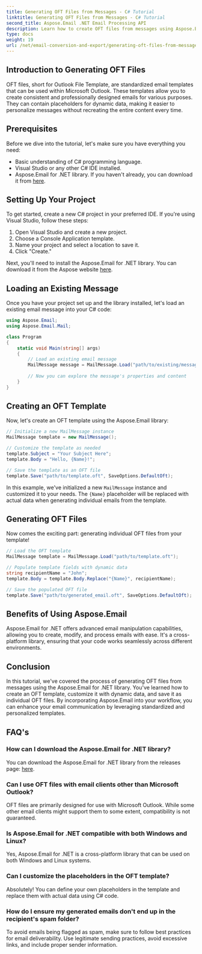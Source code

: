 ```yaml
---
title: Generating OFT Files from Messages - C# Tutorial
linktitle: Generating OFT Files from Messages - C# Tutorial
second_title: Aspose.Email .NET Email Processing API
description: Learn how to create OFT files from messages using Aspose.Email for .NET. Step-by-step guide with source code for efficient email template generation.
type: docs
weight: 19
url: /net/email-conversion-and-export/generating-oft-files-from-messages-csharp-tutorial/
---
```


## Introduction to Generating OFT Files

OFT files, short for Outlook File Template, are standardized email templates that can be used within Microsoft Outlook. These templates allow you to create consistent and professionally designed emails for various purposes. They can contain placeholders for dynamic data, making it easier to personalize messages without recreating the entire content every time.

## Prerequisites

Before we dive into the tutorial, let's make sure you have everything you need:

- Basic understanding of C# programming language.
- Visual Studio or any other C# IDE installed.
- Aspose.Email for .NET library. If you haven't already, you can download it from [here](https://releases.aspose.com/email/net).

## Setting Up Your Project

To get started, create a new C# project in your preferred IDE. If you're using Visual Studio, follow these steps:

1. Open Visual Studio and create a new project.
2. Choose a Console Application template.
3. Name your project and select a location to save it.
4. Click "Create."

Next, you'll need to install the Aspose.Email for .NET library. You can download it from the Aspose website [here](https://releases.aspose.com/email/net).

## Loading an Existing Message

Once you have your project set up and the library installed, let's load an existing email message into your C# code:

```csharp
using Aspose.Email;
using Aspose.Email.Mail;

class Program
{
    static void Main(string[] args)
    {
        // Load an existing email message
        MailMessage message = MailMessage.Load("path/to/existing/message.eml");
        
        // Now you can explore the message's properties and content
    }
}
```

## Creating an OFT Template

Now, let's create an OFT template using the Aspose.Email library:

```csharp
// Initialize a new MailMessage instance
MailMessage template = new MailMessage();

// Customize the template as needed
template.Subject = "Your Subject Here";
template.Body = "Hello, {Name}!";

// Save the template as an OFT file
template.Save("path/to/template.oft", SaveOptions.DefaultOft);
```

In this example, we've initialized a new `MailMessage` instance and customized it to your needs. The `{Name}` placeholder will be replaced with actual data when generating individual emails from the template.

## Generating OFT Files

Now comes the exciting part: generating individual OFT files from your template!

```csharp
// Load the OFT template
MailMessage template = MailMessage.Load("path/to/template.oft");

// Populate template fields with dynamic data
string recipientName = "John";
template.Body = template.Body.Replace("{Name}", recipientName);

// Save the populated OFT file
template.Save("path/to/generated_email.oft", SaveOptions.DefaultOft);
```

## Benefits of Using Aspose.Email

Aspose.Email for .NET offers advanced email manipulation capabilities, allowing you to create, modify, and process emails with ease. It's a cross-platform library, ensuring that your code works seamlessly across different environments.

## Conclusion

In this tutorial, we've covered the process of generating OFT files from messages using the Aspose.Email for .NET library. You've learned how to create an OFT template, customize it with dynamic data, and save it as individual OFT files. By incorporating Aspose.Email into your workflow, you can enhance your email communication by leveraging standardized and personalized templates.

## FAQ's

### How can I download the Aspose.Email for .NET library?

You can download the Aspose.Email for .NET library from the releases page: [here](https://releases.aspose.com/email/net).

### Can I use OFT files with email clients other than Microsoft Outlook?

OFT files are primarily designed for use with Microsoft Outlook. While some other email clients might support them to some extent, compatibility is not guaranteed.

### Is Aspose.Email for .NET compatible with both Windows and Linux?

Yes, Aspose.Email for .NET is a cross-platform library that can be used on both Windows and Linux systems.

### Can I customize the placeholders in the OFT template?

Absolutely! You can define your own placeholders in the template and replace them with actual data using C# code.

### How do I ensure my generated emails don't end up in the recipient's spam folder?

To avoid emails being flagged as spam, make sure to follow best practices for email deliverability. Use legitimate sending practices, avoid excessive links, and include proper sender information.
